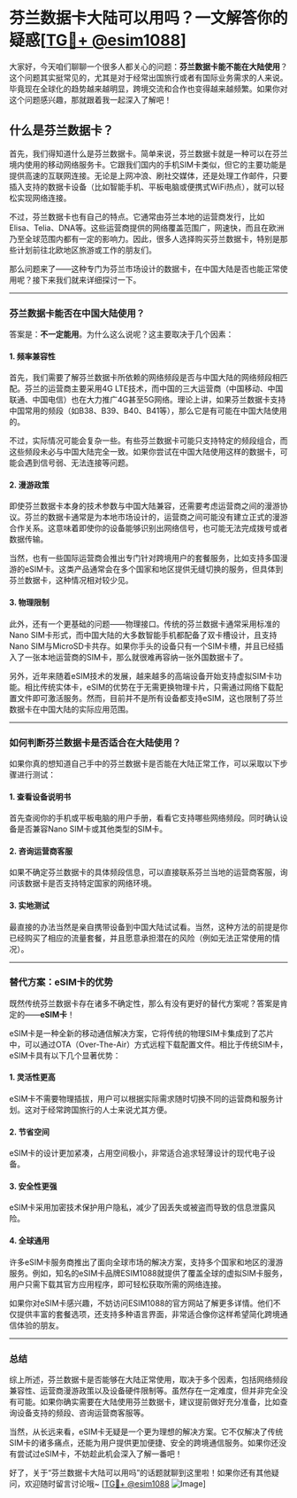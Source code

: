 # 芬兰数据卡大陆可以用吗？一文解答你的疑惑[[TG💪+ @esim1088](https://t.me/s/esim1088)]

大家好，今天咱们聊聊一个很多人都关心的问题：**芬兰数据卡能不能在大陆使用**？这个问题其实挺常见的，尤其是对于经常出国旅行或者有国际业务需求的人来说。毕竟现在全球化的趋势越来越明显，跨境交流和合作也变得越来越频繁。如果你对这个问题感兴趣，那就跟着我一起深入了解吧！

## 什么是芬兰数据卡？

首先，我们得知道什么是芬兰数据卡。简单来说，芬兰数据卡就是一种可以在芬兰境内使用的移动网络服务卡。它跟我们国内的手机SIM卡类似，但它的主要功能是提供高速的互联网连接。无论是上网冲浪、刷社交媒体，还是处理工作邮件，只要插入支持的数据卡设备（比如智能手机、平板电脑或便携式WiFi热点），就可以轻松实现网络连接。

不过，芬兰数据卡也有自己的特点。它通常由芬兰本地的运营商发行，比如Elisa、Telia、DNA等。这些运营商提供的网络覆盖范围广，网速快，而且在欧洲乃至全球范围内都有一定的影响力。因此，很多人选择购买芬兰数据卡，特别是那些计划前往北欧地区旅游或工作的朋友们。

那么问题来了——这种专门为芬兰市场设计的数据卡，在中国大陆是否也能正常使用呢？接下来我们就来详细探讨一下。

---

### 芬兰数据卡能否在中国大陆使用？

答案是：**不一定能用**。为什么这么说呢？这主要取决于几个因素：

#### 1. **频率兼容性**
   首先，我们需要了解芬兰数据卡所依赖的网络频段是否与中国大陆的网络频段相匹配。芬兰的运营商主要采用4G LTE技术，而中国的三大运营商（中国移动、中国联通、中国电信）也在大力推广4G甚至5G网络。理论上讲，如果芬兰数据卡支持中国常用的频段（如B38、B39、B40、B41等），那么它是有可能在中国大陆使用的。

   不过，实际情况可能会复杂一些。有些芬兰数据卡可能只支持特定的频段组合，而这些频段未必与中国大陆完全一致。如果你尝试在中国大陆使用这样的数据卡，可能会遇到信号弱、无法连接等问题。

#### 2. **漫游政策**
   即使芬兰数据卡本身的技术参数与中国大陆兼容，还需要考虑运营商之间的漫游协议。芬兰的数据卡通常是为本地市场设计的，运营商之间可能没有建立正式的漫游合作关系。这意味着即使你的设备能够识别出网络信号，也可能无法完成拨号或者数据传输。

   当然，也有一些国际运营商会推出专门针对跨境用户的套餐服务，比如支持多国漫游的eSIM卡。这类产品通常会在多个国家和地区提供无缝切换的服务，但具体到芬兰数据卡，这种情况相对较少见。

#### 3. **物理限制**
   此外，还有一个更基础的问题——物理接口。传统的芬兰数据卡通常采用标准的Nano SIM卡形式，而中国大陆的大多数智能手机都配备了双卡槽设计，且支持Nano SIM与MicroSD卡共存。如果你手头的设备只有一个SIM卡槽，并且已经插入了一张本地运营商的SIM卡，那么就很难再容纳一张外国数据卡了。

   另外，近年来随着eSIM技术的发展，越来越多的高端设备开始支持虚拟SIM卡功能。相比传统实体卡，eSIM的优势在于无需更换物理卡片，只需通过网络下载配置文件即可激活服务。然而，目前并不是所有设备都支持eSIM，这也限制了芬兰数据卡在中国大陆的实际应用范围。

---

### 如何判断芬兰数据卡是否适合在大陆使用？

如果你真的想知道自己手中的芬兰数据卡是否能在大陆正常工作，可以采取以下步骤进行测试：

#### 1. 查看设备说明书
   首先查阅你的手机或平板电脑的用户手册，看看它支持哪些网络频段。同时确认设备是否兼容Nano SIM卡或其他类型的SIM卡。

#### 2. 咨询运营商客服
   如果不确定芬兰数据卡的具体频段信息，可以直接联系芬兰当地的运营商客服，询问该数据卡是否支持特定国家的网络环境。

#### 3. 实地测试
   最直接的办法当然是亲自携带设备到中国大陆试试看。当然，这种方法的前提是你已经购买了相应的流量套餐，并且愿意承担潜在的风险（例如无法正常使用的情况）。

---

### 替代方案：eSIM卡的优势

既然传统芬兰数据卡存在诸多不确定性，那么有没有更好的替代方案呢？答案是肯定的——**eSIM卡**！

eSIM卡是一种全新的移动通信解决方案，它将传统的物理SIM卡集成到了芯片中，可以通过OTA（Over-The-Air）方式远程下载配置文件。相比于传统SIM卡，eSIM卡具有以下几个显著优势：

#### 1. **灵活性更高**
   eSIM卡不需要物理插拔，用户可以根据实际需求随时切换不同的运营商和服务计划。这对于经常跨国旅行的人士来说尤其方便。

#### 2. **节省空间**
   eSIM卡的设计更加紧凑，占用空间极小，非常适合追求轻薄设计的现代电子设备。

#### 3. **安全性更强**
   eSIM卡采用加密技术保护用户隐私，减少了因丢失或被盗而导致的信息泄露风险。

#### 4. **全球通用**
   许多eSIM卡服务商推出了面向全球市场的解决方案，支持多个国家和地区的漫游服务。例如，知名的eSIM卡品牌ESIM1088就提供了覆盖全球的虚拟SIM卡服务，用户只需下载其官方应用程序，即可轻松获取所需的网络连接。

如果你对eSIM卡感兴趣，不妨访问ESIM1088的官方网站了解更多详情。他们不仅提供丰富的套餐选项，还支持多种语言界面，非常适合像你这样希望简化跨境通信体验的朋友。

---

### 总结

综上所述，芬兰数据卡是否能够在大陆正常使用，取决于多个因素，包括网络频段兼容性、运营商漫游政策以及设备硬件限制等。虽然存在一定难度，但并非完全没有可能。如果你确实需要在大陆使用芬兰数据卡，建议提前做好充分准备，比如查询设备支持的频段、咨询运营商客服等。

当然，从长远来看，eSIM卡无疑是一个更为理想的解决方案。它不仅解决了传统SIM卡的诸多痛点，还能为用户提供更加便捷、安全的跨境通信服务。如果你还没有尝试过eSIM卡，不妨趁此机会深入了解一番吧！

好了，关于“芬兰数据卡大陆可以用吗”的话题就聊到这里啦！如果你还有其他疑问，欢迎随时留言讨论哦~ [[TG💪+ @esim1088](https://t.me/s/esim1088) ![Image](https://i.postimg.cc/4NQfJmqS/Snipaste-2025-05-13-00-14-12.png)]